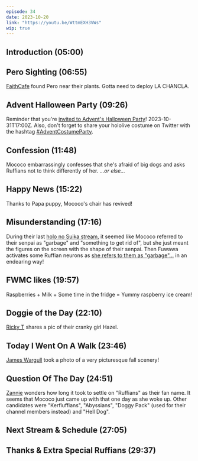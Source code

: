 ```yaml
---
episode: 34
date: 2023-10-20
link: "https://youtu.be/WttmEXH3VWs"
wip: true
---
```


## Introduction (05:00)

## Pero Sighting (06:55)

[FaithCafe](https://twitter.com/FaithCafe563/status/1715142112273158582) found Pero near their plants. Gotta need to deploy LA CHANCLA.

## Advent Halloween Party (09:26)

Reminder that you're [invited to Advent's Halloween Party](https://twitter.com/hololive_En/status/1713755393363734639)! 2023-10-31T17:00Z. Also, don't forget to share your hololive costume on Twitter with the hashtag [#AdventCostumeParty](https://twitter.com/hashtag/AdventCostumeParty).

## Confession (11:48)

Mococo embarrassingly confesses that she's afraid of big dogs and asks Ruffians not to think differently of her. *…or else…*

## Happy News (15:22)

Thanks to Papa puppy, Mococo's chair has revived!

## Misunderstanding (17:16)

During their last [holo no Suika stream](https://youtu.be/wP1T96Bwwv0), it seemed like Mococo referred to their senpai as "garbage" and "something to get rid of", but she just meant the figures on the screen with the shape of their senpai. Then Fuwawa activates some Ruffian neurons as [she refers to them as "garbage"…](https://youtu.be/WttmEXH3VWs?t=1183s) in an endearing way!

## FWMC likes (19:57)

Raspberries + Milk + Some time in the fridge = Yummy raspberry ice cream!

## Doggie of the Day (22:10)

[Ricky T](https://twitter.com/theRickT713/status/1708883677139161351) shares a pic of their cranky girl Hazel.

## Today I Went On A Walk (23:46)

[James Wargull](https://twitter.com/JamesWargull/status/1715083670824825053) took a photo of a very picturesque fall scenery!

## Question Of The Day (24:51)

[Zannie](https://twitter.com/FWMC_Fan/status/1705475407590674459) wonders how long it took to settle on "Ruffians" as their fan name. It seems that Mococo just came up with that one day as she woke up. Other candidates were "Kerfluffians", "Abyssians", "Doggy Pack" (used for their channel members instead) and "Hell Dog".

## Next Stream & Schedule (27:05)

## Thanks & Extra Special Ruffians (29:37)
